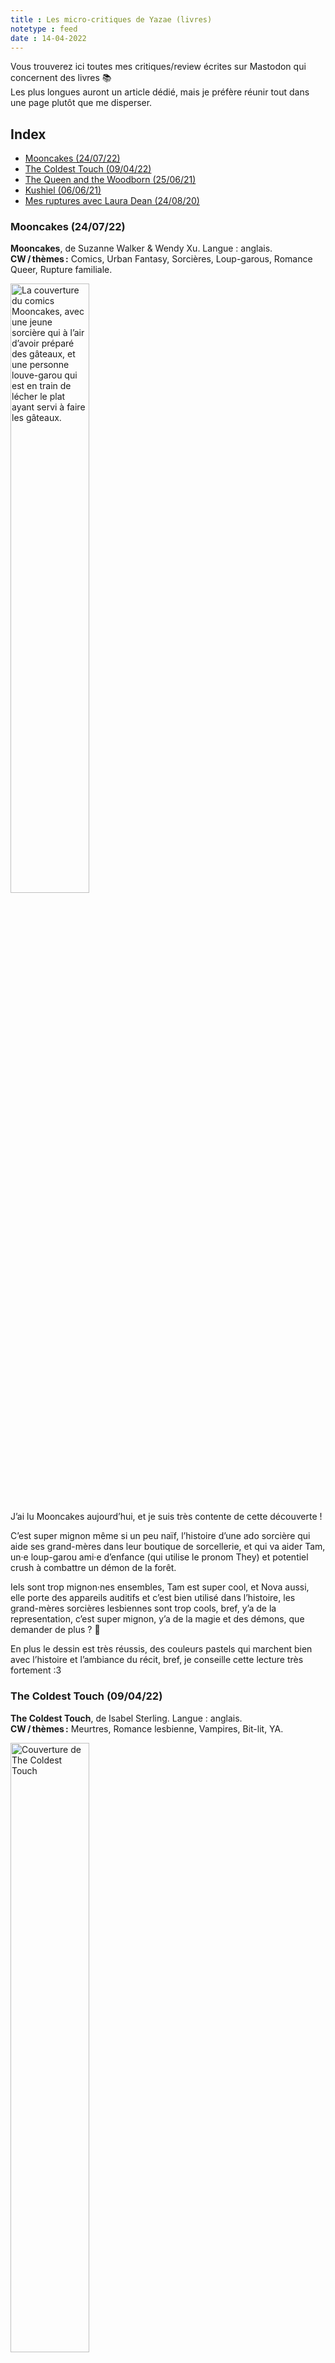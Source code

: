 ```yaml
---
title : Les micro-critiques de Yazae (livres)
notetype : feed
date : 14-04-2022
---
```

Vous trouverez ici toutes mes critiques/review écrites sur Mastodon qui concernent des livres 📚  
Les plus longues auront un article dédié, mais je préfère réunir tout dans une page plutôt que me disperser.

## Index
<!-- TOC titleSize:2 tabSpaces:2 depthFrom:1 depthTo:3 withLinks:1 updateOnSave:1 orderedList:0 skip:1 title:0 charForUnorderedList:* -->
* [Mooncakes (24/07/22)](#mooncakes-240722)
* [The Coldest Touch (09/04/22)](#the-coldest-touch-090422)
* [The Queen and the Woodborn (25/06/21)](#the-queen-and-the-woodborn-250621)
* [Kushiel (06/06/21)](#kushiel-060621)
* [Mes ruptures avec Laura Dean (24/08/20)](#mes-ruptures-avec-laura-dean-240820)
<!-- /TOC -->

### Mooncakes (24/07/22)
**Mooncakes**, de Suzanne Walker & Wendy Xu.  Langue : anglais.  
**CW / thèmes :** Comics, Urban Fantasy, Sorcières, Loup-garous, Romance Queer, Rupture familiale.

<img src="../assets/img/critiques/mooncakes_cover.jpg" alt="La couverture du comics Mooncakes, avec une jeune sorcière qui à l’air d’avoir préparé des gâteaux, et une personne louve-garou qui est en train de lécher le plat ayant servi à faire les gâteaux." width="50%"/>

J’ai lu Mooncakes aujourd’hui, et je suis très contente de cette découverte !

C’est super mignon même si un peu naïf, l’histoire d’une ado sorcière qui aide ses grand-mères dans leur boutique de sorcellerie, et qui va aider Tam, un·e loup-garou ami·e d’enfance (qui utilise le pronom They) et potentiel crush à combattre un démon de la forêt.

Iels sont trop mignon·nes ensembles, Tam est super cool, et Nova aussi, elle porte des appareils auditifs et c’est bien utilisé dans l’histoire, les grand-mères sorcières lesbiennes sont trop cools, bref, y’a de la representation, c’est super mignon, y’a de la magie et des démons, que demander de plus ? 🥰

En plus le dessin est très réussis, des couleurs pastels qui marchent bien avec l’histoire et l’ambiance du récit, bref, je conseille cette lecture très fortement :3

### The Coldest Touch (09/04/22)
**The Coldest Touch**, de Isabel Sterling. Langue : anglais.  
**CW / thèmes :** Meurtres, Romance lesbienne, Vampires, Bit-lit, YA.

<img src="../assets/img/critiques/the-coldest-touch_cover.jpg" alt="Couverture de The Coldest Touch" width="50%"/>

J'ai terminé The Coldest Touch, et j'avoue que je suis déçue, un manque de cohérence du début à la fin, des enjeux beaucoup trop importants pour des ados immatures as fuck (surtout Claire, insupportable), des fils d'intrigue non résolus comme si on les avait oubliés, bref c'était vraiment pas terrible, j'ai lu des fanfics/bouquins amateurs mieux écris.

On parle d'un 'twilight lesbien' sur Goodread mais la vérité c'est que Twilight est bien mieux écris en comparaison !🤷‍♀️

J'ai pas réussi à croire à l'univers posé, et ça m'arrive rarement dans mes lectures... Pourtant y'a un personnage trop cool qui utilise le pronom They, c'est bien une romance lesbienne avec des vampire, mais voilà, je ne le conseille pas ^^'

### The Queen and the Woodborn (25/06/21)
**The Queen and the Woodborn**, de Shiniez. Langue : anglais.  
**CW / thèmes :** Webtoon, Fantasy médiévale, Romance lesbienne.

<img src="../assets/img/critiques/the-queen-and-the-woodborn_cover.jpg" alt="Couverture de The Queen and the Woodborn" width="40%"/>

Bonjour, je ne vous ai pas encore parlé de The Queen and the Woodborn, une des nouvelles œuvre de Shiniez (Sunstone)?

On est dans une fantasy médiévale assez classique : c'est l'histoire d'une reine et d'une mère, qui, pour sauver son fils va s'aventurer dans une forêt mythique et interdite, quitte à mettre en danger son âme. Elle y rencontre une (très belle) sorcière, qui va lui sauver la mise, mais qui attends peut-être quelque chose d'elle en retour...

Le début d'une romance tragique ? quelque chose de plus léger ? de plus épique ? Aucune idée ! L'histoire ne fait pour le moment que 5 chapitres et l'auteur prends beaucoup de temps sur le rythme de sorties.

Mais, comme d'hab, de très beaux dessins, des personnage bien écris, une narration un poil trop verbeuse, en tout cas les ingrédient sont là et la potion semble fonctionner :)

Tout comme Sunstone, on semble se diriger vers une romance lesbienne,  écrite donc par un mec cis, mais si c'est du niveau de cette dernière, je signe !!

Pour le moment, ça n'existe qu'en anglais, sur Webtoon, mais ça vaut déjà le coup (ce dernier chapitre 😍)

[Vous pouvez le lire sur Webtoon ici.](https://www.webtoons.com/en/challenge/the-queen-and-the-woodborn/list?title_no=502306)

### Kushiel (06/06/21)
**Kushiel**, de Jacqueline Carey. Langue : anglais mais une très bonne traduction française.  
**Thèmes :** Fantasy, BDSM, TDS, Bisexusalité, Polyamour.  
**CW :** Viol, torture, traite d'être humains, même si rien n'est gratuit.

<img src="../assets/img/critiques/kushiel_cover.jpg" alt="Couverture de Kushiel tome 1 - La Marque" width="50%"/>

Vu qu'on parle de Kushiel, c'est une série très complexe à pitcher, mais bon, on va essayer quand même o/

C'est une série d'heroïc fantasy, en trois (gros) tomes, qui prends place dans une sorte de France fantasmée, dans une époque proche de la renaissance. Les habitants de ce pays ont le sang des déesses / dieux de l'amour dans les veines, et sont donc réputés pour leur beauté et leur sensualité ^^

La mythologie du pays où ça se passe est basée sur les différentes formes d'amour / de sexe, une sorte de jésus (Élua, ici) et ses apôtres qui prôneraient chacun·e leur forme d'amour comme dogme principal. Élua lui-même n'ayant qu'un principe : "Aime comme tu l'entends".

Par exemple, tu as une des déesse (Naamah) qui a choisis d'offrir son corps à des gens lors de leur périple, pour résoudre des situation - allégorie explicite de la prostitution - un des apôtres qui était un ange punisseur qui aimait les victimes de ses punissions (Kushiel) - allégorie explicite du SM - Cassiel, qui est une sorte d'allégorie de l'amour platonique etc…

Et donc, l'héroïne, Phèdre, est une élue de Kushiel, ce qui signifie qu'elle trouve la jouissance dans la douleur. Elle est élevée par des prêtresses de Naamah - donc, de la prostitution institutionnalisée, glorifiée par un culte - , va être repérée par un noble, et sera formée à l'espionnage et à la politique. Au cours de ses missions d'espionnage, elle va finir par tomber sur un secret pouvant changer le futur du royaume, et c'est ainsi qu'une grande épopée commence...

----

Phèdre est donc une héroïne TDS, soumise et masochiste, bi et poly accessoirement, qui est très intelligente et incroyablement badass, et qui va résoudre les situations par sa ruse, ses connaissances et son courage, principalement.

L'intrigue est en outre marquée par sa relation complexe avec Mélisande, une femme très dangereuse qui, je dois le dire, a peuplé mon imaginaire érotique pendant des années x)
L'histoire est sous-tendue par cette phrase : «Qui se soumet n'est pas toujours faible».

Franchement, que dire de plus ? C'est une œuvre incroyablement queer, dans beaucoup de sens du terme.

Alors, ça repose aussi sur beaucoup de clichés/stéréotypes, ça joue même dessus explicitement, en allant jusqu'à nommer l'héroïne comme la figure tragique par excellence, mais honnêtement, c'est très bien utilisé, et à la lecture de l'ensemble, le message qui est transmis est positif et libérateur.

Et enfin, le style est très loin d'être en reste, c'est vraiment super travaillé, la traduction est très réussie… C'est un livre qui fait partie de mes coups de cœur inconditionnels, donc bon, je ne peut que vous le conseiller :3

Dans les points négatifs, je regrette qu'il y ait trop peu de romance lesbienne, et je dois dire que ses ship hétéros m'intéressent peu (après, ce n'est pas le centre de l'histoire du tout).

On peu aussi regretter le fait que dans une société où la bisexualité est censée être 'normale', ce soit toujours le couple hétero qui domine.

Par ailleurs, c'est pas là que vous trouverez de bonnes représentations racisée, ou même pauvre à priori, on reste sur des intrigues de cours et c'est très blanc ^^'

Ah, et pleins de TW sur le troisième tome (viol, dont sur enfants, torture, pleins de trucs) , c'est très très sombre, les 3 tomes sont relativement indépendants donc c'est pas nécessaire si vous le sentez pas !

Voilou voilou, j'en avait pas encore parlé par ici donc ça me semblait nécessaire hihi, désolée pour la longueur 😇

### Mes ruptures avec Laura Dean (24/08/20)
**Mes ruptures avec Laura Dean**, de Mariko Tamaki et Rosemary Valero-O'Connell  
**CW / thèmes :** Comics, Relation toxique, Relation lesbienne, Personnages queers  

<img src="../assets/img/critiques/laura-dean_cover.jpg" alt="Couverture de Mes ruptures avec Laura Dean" width="50%"/>

L'héroïne est sous l'emprise de la belle et populaire Laura Dean, qui pourtant la traite comme un mouchoir usagé et la jette à la moindre occasion.

On la suis donc dans son cheminement et ses difficultés à sortir de cette relation qui l'étouffe et dégrade ses rapports avec ses proches.

La bichromie utilisée donne un effet presque éthéré, réflexif au dessin de Valero-O'Connell, qui sers bien le récit.

Outre le sujet qui me semble intéressant à traiter, la force du titre repose aussi sur la belle galerie de personnages qui entourent l'héroïne et la soutiennent malgré ses difficultés à sortir de cette relation :)

Intéressant et actuel !

-----

Édité le 27-07-22.   
Tags : Livres
